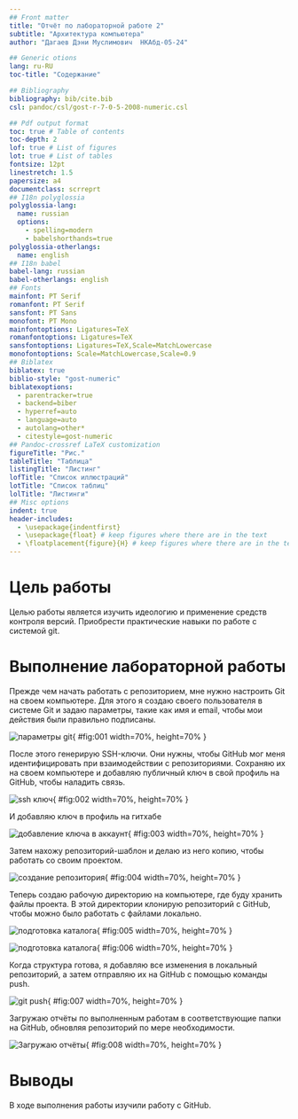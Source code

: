 ```yaml
---
## Front matter
title: "Отчёт по лабораторной работе 2"
subtitle: "Архитектура компьютера"
author: "Дагаев Дэни Муслимович  НКАбд-05-24"

## Generic otions
lang: ru-RU
toc-title: "Содержание"

## Bibliography
bibliography: bib/cite.bib
csl: pandoc/csl/gost-r-7-0-5-2008-numeric.csl

## Pdf output format
toc: true # Table of contents
toc-depth: 2
lof: true # List of figures
lot: true # List of tables
fontsize: 12pt
linestretch: 1.5
papersize: a4
documentclass: scrreprt
## I18n polyglossia
polyglossia-lang:
  name: russian
  options:
	- spelling=modern
	- babelshorthands=true
polyglossia-otherlangs:
  name: english
## I18n babel
babel-lang: russian
babel-otherlangs: english
## Fonts
mainfont: PT Serif
romanfont: PT Serif
sansfont: PT Sans
monofont: PT Mono
mainfontoptions: Ligatures=TeX
romanfontoptions: Ligatures=TeX
sansfontoptions: Ligatures=TeX,Scale=MatchLowercase
monofontoptions: Scale=MatchLowercase,Scale=0.9
## Biblatex
biblatex: true
biblio-style: "gost-numeric"
biblatexoptions:
  - parentracker=true
  - backend=biber
  - hyperref=auto
  - language=auto
  - autolang=other*
  - citestyle=gost-numeric
## Pandoc-crossref LaTeX customization
figureTitle: "Рис."
tableTitle: "Таблица"
listingTitle: "Листинг"
lofTitle: "Список иллюстраций"
lotTitle: "Список таблиц"
lolTitle: "Листинги"
## Misc options
indent: true
header-includes:
  - \usepackage{indentfirst}
  - \usepackage{float} # keep figures where there are in the text
  - \floatplacement{figure}{H} # keep figures where there are in the text
---
```


# Цель работы

Целью работы является изучить идеологию и применение средств контроля версий. Приобрести практические навыки по работе с системой git.

# Выполнение лабораторной работы

Прежде чем начать работать с репозиторием, мне нужно настроить Git на своем компьютере. Для этого я создаю своего пользователя в системе Git и задаю параметры, такие как имя и email, чтобы мои действия были правильно подписаны.

![параметры git](image/01.png){ #fig:001 width=70%, height=70% }

После этого генерирую SSH-ключи. Они нужны, чтобы GitHub мог меня идентифицировать при взаимодействии с репозиториями. Сохраняю их на своем компьютере и добавляю публичный ключ в свой профиль на GitHub, чтобы наладить связь.

![ssh ключ](image/02.png){ #fig:002 width=70%, height=70% }

И добавляю ключ в профиль на гитхабе

![добавление ключа в аккаунт](image/03.png){ #fig:003 width=70%, height=70% }

Затем нахожу репозиторий-шаблон и делаю из него копию, чтобы работать со своим проектом.

![создание репозитория](image/04.png){ #fig:004 width=70%, height=70% }

Теперь создаю рабочую директорию на компьютере, где буду хранить файлы проекта. В этой директории клонирую репозиторий с GitHub, чтобы можно было работать с файлами локально. 

![подготовка каталога](image/05.png){ #fig:005 width=70%, height=70% }

![подготовка каталога](image/06.png){ #fig:006 width=70%, height=70% }

Когда структура готова, я добавляю все изменения в локальный репозиторий, а затем отправляю их на GitHub с помощью команды push.

![git push](image/07.png){ #fig:007 width=70%, height=70% }

Загружаю отчёты по выполненным работам в соответствующие папки на GitHub, обновляя репозиторий по мере необходимости.

![Загружаю отчёты](image/08.png){ #fig:008 width=70%, height=70% }

# Выводы

В ходе выполнения работы изучили работу с GitHub.